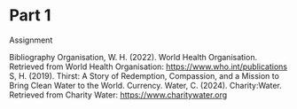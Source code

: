 # Part 1
 Assignment

 Bibliography
Organisation, W. H. (2022). World Health Organisation. Retrieved from World Health Organisation: https://www.who.int/publications
S, H. (2019). Thirst: A Story of Redemption, Compassion, and a Mission to Bring Clean Water to the World. Currency. 
Water, C. (2024). Charity:Water. Retrieved from Charity Water: https://www.charitywater.org


